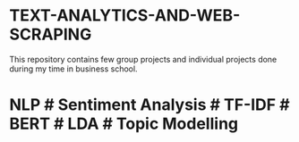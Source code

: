 # TEXT-ANALYTICS-AND-WEB-SCRAPING

This repository contains few group projects and individual projects done during my time in business school.

# NLP # Sentiment Analysis # TF-IDF # BERT # LDA # Topic Modelling

